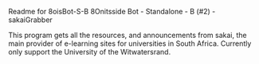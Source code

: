 Readme for 8oisBot-S-B
8Onitsside Bot - Standalone - B (#2) - sakaiGrabber

This program gets all the resources, and announcements from sakai, the main provider of e-learning sites for universities in South Africa. Currently only support the University of the Witwatersrand.

